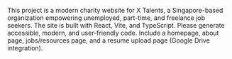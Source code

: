 <!-- Use this file to provide workspace-specific custom instructions to Copilot. For more details, visit https://code.visualstudio.com/docs/copilot/copilot-customization#_use-a-githubcopilotinstructionsmd-file -->

This project is a modern charity website for X Talents, a Singapore-based organization empowering unemployed, part-time, and freelance job seekers. The site is built with React, Vite, and TypeScript. Please generate accessible, modern, and user-friendly code. Include a homepage, about page, jobs/resources page, and a resume upload page (Google Drive integration).
